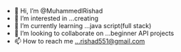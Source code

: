 - 👋 Hi, I’m @MuhammedlRishad
- 👀 I’m interested in ...creating
- 🌱 I’m currently learning ...java script(full stack)
- 💞️ I’m looking to collaborate on ...beginner API projects
- 📫 How to reach me ...rishad551@gmail.com

<!---
MuhammedlRishad/MuhammedlRishad is a ✨ special ✨ repository because its `README.md` (this file) appears on your GitHub profile.
You can click the Preview link to take a look at your changes.
--->

